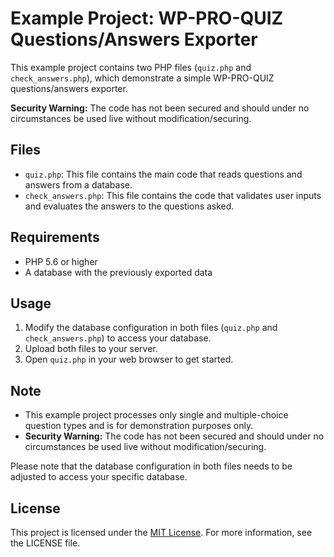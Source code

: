 # Example Project: WP-PRO-QUIZ Questions/Answers Exporter

This example project contains two PHP files (`quiz.php` and `check_answers.php`), which demonstrate a simple WP-PRO-QUIZ questions/answers exporter.

**Security Warning:** The code has not been secured and should under no circumstances be used live without modification/securing.

## Files

- `quiz.php`: This file contains the main code that reads questions and answers from a database.
- `check_answers.php`: This file contains the code that validates user inputs and evaluates the answers to the questions asked.

## Requirements

- PHP 5.6 or higher
- A database with the previously exported data

## Usage

1. Modify the database configuration in both files (`quiz.php` and `check_answers.php`) to access your database.
2. Upload both files to your server.
3. Open `quiz.php` in your web browser to get started.

## Note

- This example project processes only single and multiple-choice question types and is for demonstration purposes only.
- **Security Warning:** The code has not been secured and should under no circumstances be used live without modification/securing.

Please note that the database configuration in both files needs to be adjusted to access your specific database.

## License

This project is licensed under the [MIT License](LICENSE). For more information, see the LICENSE file.
